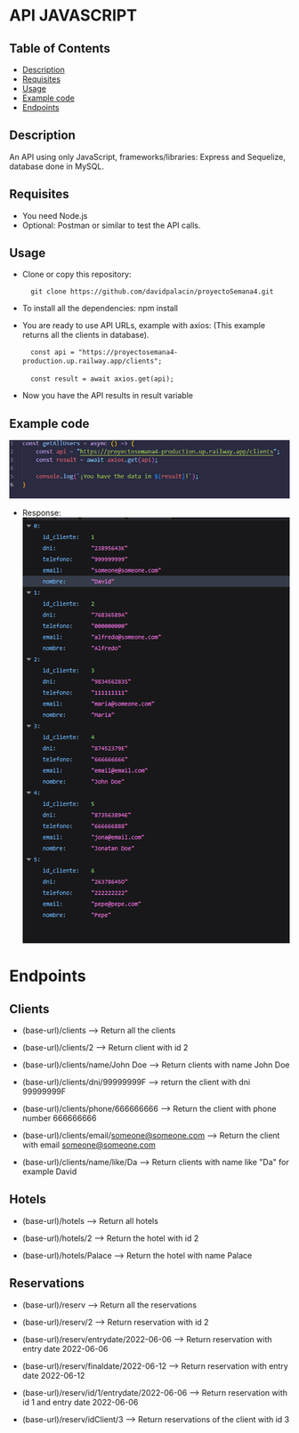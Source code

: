 # API JAVASCRIPT

## Table of Contents

- [Description](#desc)
- [Requisites](#requisites)
- [Usage](#usage)
- [Example code](#example)
- [Endpoints](#endpoints)

## Description <a name = "desc"></a>

An API using only JavaScript, frameworks/libraries: Express and Sequelize, database done in MySQL.

## Requisites <a name = "requisites"></a>

- You need Node.js
- Optional: Postman or similar to test the API calls.

## Usage <a name = "usage"></a>

- Clone or copy this repository: 

        git clone https://github.com/davidpalacin/proyectoSemana4.git
- To install all the dependencies: npm install
- You are ready to use API URLs, example with axios: (This example returns all the clients in database).

        const api = "https://proyectosemana4-production.up.railway.app/clients";

        const result = await axios.get(api);

- Now you have the API results in result variable

## Example code <a name = "example"></a>
![example of API request ](./img/example.png)
- Response:
![example of API response ](./img/exampleResponse.png)

# Endpoints <a name = "endpoints"></a>
## Clients
- (base-url)/clients --> Return all the clients

- (base-url)/clients/2 --> Return client with id 2
- (base-url)/clients/name/John Doe --> Return clients with name John Doe
- (base-url)/clients/dni/99999999F --> return the client with dni 99999999F
- (base-url)/clients/phone/666666666 --> Return the client with phone number 666666666
- (base-url)/clients/email/someone@someone.com --> Return the client with email someone@someone.com
- (base-url)/clients/name/like/Da --> Return clients with name like "Da" for example David

## Hotels
- (base-url)/hotels --> Return all hotels

- (base-url)/hotels/2 --> Return the hotel with id 2
- (base-url)/hotels/Palace --> Return the hotel with name Palace

## Reservations
- (base-url)/reserv --> Return all the reservations

- (base-url)/reserv/2 --> Return reservation with id 2
- (base-url)/reserv/entrydate/2022-06-06 --> Return reservation with entry date 2022-06-06
- (base-url)/reserv/finaldate/2022-06-12 --> Return reservation with entry date 2022-06-12
- (base-url)/reserv/id/1/entrydate/2022-06-06 --> Return reservation with id 1 and entry date 2022-06-06
- (base-url)/reserv/idClient/3 --> Return reservations of the client with id 3
